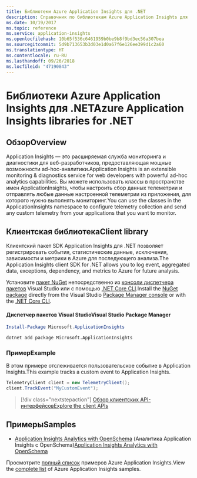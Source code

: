 ```yaml
---
title: Библиотеки Azure Application Insights для .NET
description: Справочник по библиотекам Azure Application Insights для .NET
ms.date: 10/19/2017
ms.topic: reference
ms.service: application-insights
ms.openlocfilehash: 10b65f536c6461959b0be9b8f9bd3ec56a307bea
ms.sourcegitcommit: 5d9b713653b3d03e1d0a67f6e126ee399d1c2a60
ms.translationtype: HT
ms.contentlocale: ru-RU
ms.lasthandoff: 09/26/2018
ms.locfileid: "47190843"
---
```

# <a name="azure-application-insights-libraries-for-net"></a><span data-ttu-id="62f41-103">Библиотеки Azure Application Insights для .NET</span><span class="sxs-lookup"><span data-stu-id="62f41-103">Azure Application Insights libraries for .NET</span></span>

## <a name="overview"></a><span data-ttu-id="62f41-104">Обзор</span><span class="sxs-lookup"><span data-stu-id="62f41-104">Overview</span></span>

<span data-ttu-id="62f41-105">Application Insights — это расширяемая служба мониторинга и диагностики для веб-разработчиков, предоставляющая мощные возможности ad-hoc-аналитики.</span><span class="sxs-lookup"><span data-stu-id="62f41-105">Application Insights is an extensible monitoring & diagnostics service for web developers with powerful ad-hoc analytics capabilities.</span></span> <span data-ttu-id="62f41-106">Вы можете использовать классы в пространстве имен ApplicationInsights, чтобы настроить сбор данных телеметрии и отправлять любые данные настроенной телеметрии из приложения, для которого нужно выполнять мониторинг.</span><span class="sxs-lookup"><span data-stu-id="62f41-106">You can use the classes in the ApplicationInsights namespace to configure telemetry collection and send any custom telemetry from your applications that you want to monitor.</span></span>

## <a name="client-library"></a><span data-ttu-id="62f41-107">Клиентская библиотека</span><span class="sxs-lookup"><span data-stu-id="62f41-107">Client library</span></span>

<span data-ttu-id="62f41-108">Клиентский пакет SDK Application Insights для .NET позволяет регистрировать события, статистические данные, исключения, зависимости и метрики в Azure для последующего анализа.</span><span class="sxs-lookup"><span data-stu-id="62f41-108">The Application Insights client SDK for .NET allows you to log event, aggregated data, exceptions, dependency, and metrics to Azure for future analysis.</span></span>

<span data-ttu-id="62f41-109">Установите [пакет NuGet](https://www.nuget.org/packages/Microsoft.ApplicationInsights ) непосредственно из [консоли диспетчера пакетов][PackageManager] Visual Studio или с помощью [.NET Core CLI][DotNetCLI].</span><span class="sxs-lookup"><span data-stu-id="62f41-109">Install the [NuGet package](https://www.nuget.org/packages/Microsoft.ApplicationInsights ) directly from the Visual Studio [Package Manager console][PackageManager] or with the [.NET Core CLI][DotNetCLI].</span></span>

#### <a name="visual-studio-package-manager"></a><span data-ttu-id="62f41-110">Диспетчер пакетов Visual Studio</span><span class="sxs-lookup"><span data-stu-id="62f41-110">Visual Studio Package Manager</span></span>

```powershell
Install-Package Microsoft.ApplicationInsights 
```

```bash
dotnet add package Microsoft.ApplicationInsights 
```

### <a name="example"></a><span data-ttu-id="62f41-111">Пример</span><span class="sxs-lookup"><span data-stu-id="62f41-111">Example</span></span>

<span data-ttu-id="62f41-112">В этом примере отслеживается пользовательское событие в Application Insights.</span><span class="sxs-lookup"><span data-stu-id="62f41-112">This example tracks a custom event to Application Insights.</span></span>

```csharp
TelemetryClient client = new TelemetryClient();
client.TrackEvent("MyCustomEvent");
```

> [!div class="nextstepaction"]
> [<span data-ttu-id="62f41-113">Обзор клиентских API-интерфейсов</span><span class="sxs-lookup"><span data-stu-id="62f41-113">Explore the client APIs</span></span>](/dotnet/api/overview/azure/insights/client)



## <a name="samples"></a><span data-ttu-id="62f41-114">Примеры</span><span class="sxs-lookup"><span data-stu-id="62f41-114">Samples</span></span>

- <span data-ttu-id="62f41-115">[Application Insights Analytics with OpenSchema](https://azure.microsoft.com/resources/samples/guidance-appinsights-openschema/) (Аналитика Application Insights с OpenSchema)</span><span class="sxs-lookup"><span data-stu-id="62f41-115">[Application Insights Analytics with OpenSchema](https://azure.microsoft.com/resources/samples/guidance-appinsights-openschema/)</span></span>

<span data-ttu-id="62f41-116">Просмотрите [полный список](https://azure.microsoft.com/resources/samples/?service=application-insights&platform=dotnet) примеров Azure Application Insights.</span><span class="sxs-lookup"><span data-stu-id="62f41-116">View the [complete list](https://azure.microsoft.com/resources/samples/?service=application-insights&platform=dotnet) of Azure Application Insights samples.</span></span>

[PackageManager]: https://docs.microsoft.com/nuget/tools/package-manager-console
[DotNetCLI]: https://docs.microsoft.com/dotnet/core/tools/dotnet-add-package

